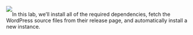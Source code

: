 <img style="float: left;" src="https://user-images.githubusercontent.com/21102559/37915472-9f254882-30e7-11e8-979b-aad02f818e60.png">

In this lab, we’ll install all of the required dependencies, fetch the WordPress source files from their release page, and automatically install a new instance.

